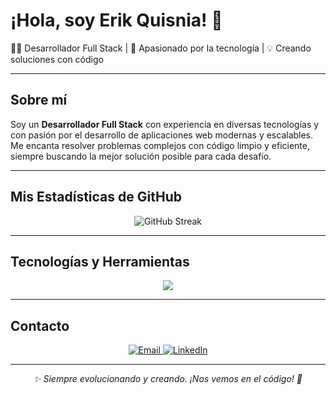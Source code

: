 # ¡Hola, soy Erik Quisnia! 👋

👨‍💻 Desarrollador Full Stack | 🚀 Apasionado por la tecnología | 💡 Creando soluciones con código

---

## Sobre mí

Soy un **Desarrollador Full Stack** con experiencia en diversas tecnologías y con pasión por el desarrollo de aplicaciones web modernas y escalables. Me encanta resolver problemas complejos con código limpio y eficiente, siempre buscando la mejor solución posible para cada desafío.

---

## Mis Estadísticas de GitHub

<p align="center">
  <img src="https://streak-stats.demolab.com?user=erikstiven&theme=dark&hide_border=true&locale=es&short_numbers=true" alt="GitHub Streak" />
</p>

---

## Tecnologías y Herramientas

<p align="center">
  <img src="https://skillicons.dev/icons?i=html,css,js,ts,react,redux,nextjs,tailwind,vite,jquery,php,laravel,nodejs,express,sequelize,postgres,mysql,docker,git,github,postman,jest,figma" />
</p>

---

## Contacto

<p align="center">
  <a href="mailto:erikquisnia@gmail.com">
    <img src="https://img.shields.io/badge/Email-erikquisnia@gmail.com-D14836?style=for-the-badge&logo=gmail&logoColor=white" alt="Email"/>
  </a>
  <a href="https://www.linkedin.com/in/erikquisnia/">
    <img src="https://img.shields.io/badge/LinkedIn-Erik%20Quisnia-0077b5?style=for-the-badge&logo=linkedin" alt="LinkedIn"/>
  </a>
</p>

---

<p align="center">
  <em>✨ Siempre evolucionando y creando. ¡Nos vemos en el código! 🚀</em>
</p>
